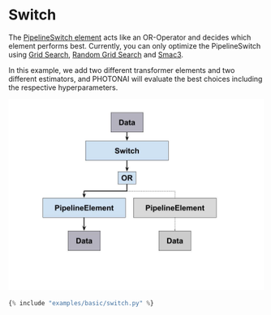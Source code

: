 # Switch
The [PipelineSwitch element](../../api/base/switch) acts like an OR-Operator and decides which element performs best. 
Currently, you can only optimize the PipelineSwitch using [Grid Search](../../api/optimization/grid_search), 
[Random Grid Search](../../api/optimization/random_grid_search) and [Smac3](../../api/optimization/smac).

In this example, we add two different transformer elements and two different estimators, and PHOTONAI will 
evaluate the best choices including the respective hyperparameters.

![PHOTONAI Switch](../assets/img/photonai/switch.jpg "PHOTONAI switch pipeline element")


``` python
{% include "examples/basic/switch.py" %}

```